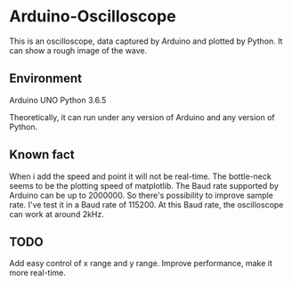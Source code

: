 # Arduino-Oscilloscope
This is an oscilloscope, data captured by Arduino and plotted by Python.
It can show a rough image of the wave.

## Environment
Arduino UNO
Python 3.6.5

Theoretically, it can run under any version of Arduino and any version of Python.

## Known fact
When i add the speed and point it will not be real-time. The bottle-neck seems to be the plotting speed of matplotlib. 
The Baud rate supported by Arduino can be up to 2000000. So there's possibility to improve sample rate.
I've test it in a Baud rate of 115200. At this Baud rate, the oscilloscope can work at around 2kHz. 

## TODO
Add easy control of x range and y range.
Improve performance, make it more real-time.
